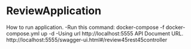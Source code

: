 # ReviewApplication
How to run application.
-Run this command: docker-compose -f docker-compose.yml up -d 
-Using url  http://localhost:5555
API Document URL. http://localhost:5555/swagger-ui.html#/review45rest45controller
